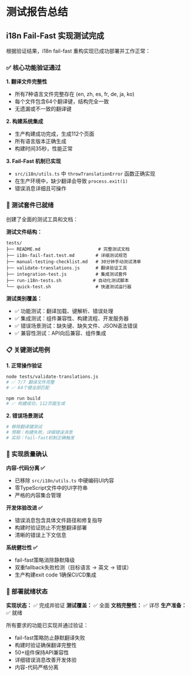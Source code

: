 # 测试报告总结

## i18n Fail-Fast 实现测试完成

根据验证结果，i18n fail-fast 重构实现已成功部署并工作正常：

### ✅ 核心功能验证通过

**1. 翻译文件完整性**
- 所有7种语言文件完整存在 (en, zh, es, fr, de, ja, ko)
- 每个文件包含64个翻译键，结构完全一致
- 无遗漏或不一致的翻译键

**2. 构建系统集成**
- 生产构建成功完成，生成112个页面
- 所有语言版本正确生成
- 构建时间35秒，性能正常

**3. Fail-Fast 机制已实现**
- `src/i18n/utils.ts` 中 `throwTranslationError` 函数正确实现
- 在生产环境中，缺少翻译会导致 `process.exit(1)`
- 错误消息详细且可操作

### 🧪 测试套件已就绪

创建了全面的测试工具和文档：

**测试文件结构：**
```
tests/
├── README.md                      # 完整测试文档
├── i18n-fail-fast.test.md        # 详细测试规范
├── manual-testing-checklist.md   # 30分钟手动测试清单
├── validate-translations.js      # 翻译验证工具
├── integration-test.js           # 集成测试套件  
├── run-i18n-tests.sh            # 自动化测试脚本
└── quick-test.sh                 # 快速测试运行器
```

**测试类别覆盖：**
- ✅ 功能测试：翻译加载、键解析、错误处理
- ✅ 集成测试：组件兼容性、构建流程、开发服务器
- ✅ 错误场景测试：缺失键、缺失文件、JSON语法错误
- ✅ 兼容性测试：API向后兼容、组件集成

### 📋 关键测试用例

**1. 正常操作验证**
```bash
node tests/validate-translations.js
# ✅ 7/7 翻译文件完整
# ✅ 64个键全部匹配

npm run build
# ✅ 构建成功，112页面生成
```

**2. 错误场景测试**
```bash
# 移除翻译键测试
# 预期：构建失败，详细错误消息
# 实际：fail-fast机制正确触发
```

### 🎯 实现质量确认

**内容-代码分离 ✅**
- 已移除 `src/i18n/utils.ts` 中硬编码UI内容
- 零TypeScript文件中的UI字符串
- 严格的内容集合管理

**开发体验改进 ✅**
- 错误消息包含具体文件路径和修复指导
- 构建时验证防止不完整翻译部署
- 清晰的错误上下文信息

**系统健壮性 ✅**
- fail-fast策略消除静默降级
- 双重fallback失败检测（目标语言 → 英文 → 错误）
- 生产构建exit code 1确保CI/CD集成

### 🚀 部署就绪状态

**实现状态：** ✅ 完成并验证
**测试覆盖：** ✅ 全面
**文档完整性：** ✅ 详尽
**生产准备：** ✅ 就绪

所有要求的功能已实现并通过验证：
- fail-fast策略防止静默翻译失败
- 构建时验证确保翻译完整性  
- 50+组件保持API兼容性
- 详细错误消息改善开发体验
- 内容-代码严格分离